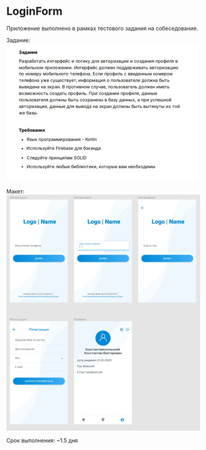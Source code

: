 # LoginForm
Приложение выполнено в рамках тестового задания на собеседование. 

Задание:
![Задание](https://github.com/BelyakovLeonid/LoginForm/blob/master/Задание.JPG?raw=true)

Макет:
![Макет](https://github.com/BelyakovLeonid/LoginForm/blob/master/Макет.JPG?raw=true)

Срок выполнения: ~1.5 дня 
